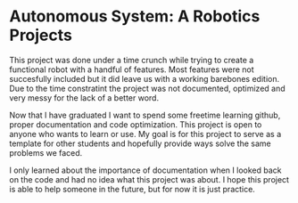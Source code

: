 # Autonomous System: A Robotics Projects


This project was done under a time crunch while trying to create a functional robot with a handful of features. Most 
features were not succesfully included but it did leave us with a working barebones edition. Due to the time constratint
the project was not documented, optimized and very messy for the lack of a better word. 

Now that I have graduated I want to spend some freetime learning github, proper documentation and code optimization. This project is open to anyone who wants to learn or use. My goal is for this project to serve as a template for other students and hopefully provide ways solve the same problems we faced.

I only learned about the importance of documentation when I looked back on the code and had no idea what this project was about. I hope this project is able to help someone in the future, but for now it is just practice.
